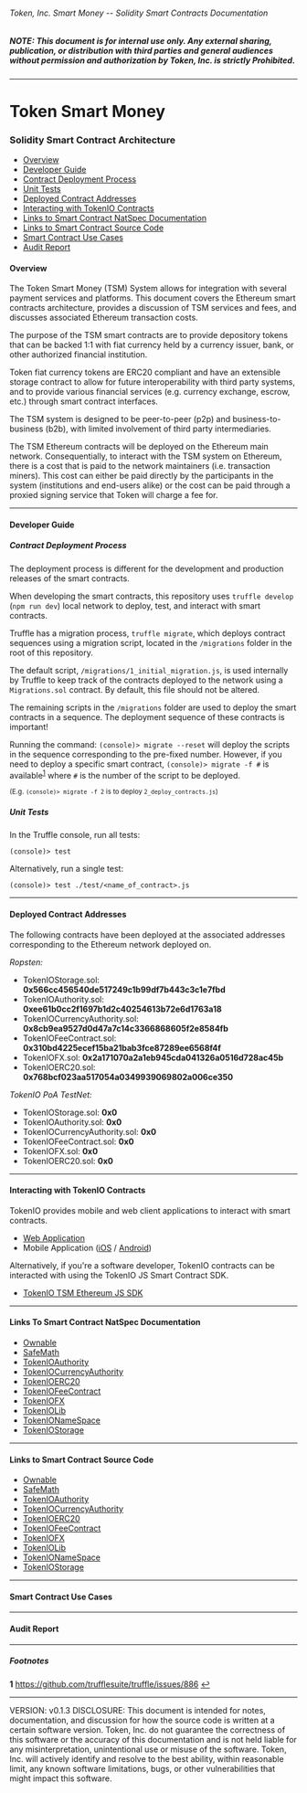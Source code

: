 ###### Token, Inc. Smart Money -- Solidity Smart Contracts Documentation
##### *NOTE: This document is for internal use only. Any external sharing, publication, or distribution with third parties and general audiences without permission and authorization by Token, Inc. is strictly Prohibited.*
---
# Token Smart Money
### Solidity Smart Contract Architecture


* [Overview](#overview)
* [Developer Guide](#developer-guide)
* [Contract Deployment Process](#contract-deployment-process)
* [Unit Tests](#unit-tests)
* [Deployed Contract Addresses](#deployed-contract-addresses)
* [Interacting with TokenIO Contracts](#interacting-with-tokenio-contracts)
* [Links to Smart Contract NatSpec Documentation](#links-to-smart-contract-natspec-documentation)
* [Links to Smart Contract Source Code](#links-to-smart-contract-source-code)
* [Smart Contract Use Cases](#smart-contract-use-cases)
* [Audit Report](#audit-report)


#### Overview

The Token Smart Money (TSM) System allows for integration with several payment services and platforms. This document covers the Ethereum smart contracts architecture, provides a discussion of TSM services and fees, and discusses associated Ethereum transaction costs.

The purpose of the TSM smart contracts are to provide depository tokens that can be backed 1:1 with fiat currency held by a currency issuer, bank, or other authorized financial institution.

Token fiat currency tokens are ERC20 compliant and have an extensible storage contract to allow for future interoperability with third party systems, and to provide various financial services (e.g. currency exchange, escrow, etc.) through smart contract interfaces.

The TSM system is designed to be peer-to-peer (p2p) and business-to-business (b2b), with limited involvement of third party intermediaries.

The TSM Ethereum contracts will be deployed on the Ethereum main network. Consequentially, to interact with the TSM system on Ethereum, there is a cost that is paid to the network maintainers (i.e. transaction miners). This cost can either be paid directly by the participants in the system (institutions and end-users alike) or the cost can be paid through a proxied signing service that Token will charge a fee for.


---
#### Developer Guide

##### Contract Deployment Process

The deployment process is different for the development and production releases of the smart contracts.

When developing the smart contracts, this repository uses `truffle develop` (`npm run dev`) local network to deploy, test, and interact with smart contracts.

Truffle has a migration process, `truffle migrate`, which deploys contract sequences using a migration script, located in the `/migrations` folder in the root of this repository.

The default script, `/migrations/1_initial_migration.js`, is used internally by Truffle to keep track of the contracts deployed to the network using a `Migrations.sol` contract. By default, this file should not be altered.

The remaining scripts in the `/migrations` folder are used to deploy the smart contracts in a sequence. The deployment sequence of these contracts is important!

Running the command: `(console)> migrate --reset` will deploy the scripts in the sequence corresponding to the pre-fixed number. However, if you need to deploy a specific smart contract, `(console)> migrate -f #` is available<sup id="a1">[1](#f1)</sup> where `#` is the number of the script to be deployed.

<small>(E.g. `(console)> migrate -f 2` is to deploy `2_deploy_contracts.js`)</small>

##### Unit Tests


In the Truffle console, run all tests:

`(console)> test`

Alternatively, run a single test:

`(console)> test ./test/<name_of_contract>.js`

---
#### Deployed Contract Addresses

The following contracts have been deployed at the associated addresses corresponding to the Ethereum network deployed on.

*Ropsten:*
- TokenIOStorage.sol: **0x566cc456540de517249c1b99df7b443c3c1e7fbd**
- TokenIOAuthority.sol: **0xee61b0cc2f1697b1d2c40254613b72e6d1763a18**
- TokenIOCurrencyAuthority.sol: **0x8cb9ea9527d0d47a7c14c3366868605f2e8584fb**
- TokenIOFeeContract.sol: **0x310bd4225ecef15ba21bab3fce87289ee6568f4f**
- TokenIOFX.sol: **0x2a171070a2a1eb945cda041326a0516d728ac45b**
- TokenIOERC20.sol: **0x768bcf023aa517054a0349939069802a006ce350**

*TokenIO PoA TestNet:*
- TokenIOStorage.sol: **0x0**
- TokenIOAuthority.sol: **0x0**
- TokenIOCurrencyAuthority.sol: **0x0**
- TokenIOFeeContract.sol: **0x0**
- TokenIOFX.sol: **0x0**
- TokenIOERC20.sol: **0x0**

---

#### Interacting with TokenIO Contracts

TokenIO provides mobile and web client applications to interact with smart contracts.

- [Web Application](http://dc.token.io)
- Mobile Application ([iOS](https://apple.com) / [Android](https://android.com))

Alternatively, if you're a software developer, TokenIO contracts can be interacted with using the TokenIO JS Smart Contract SDK.

- [TokenIO TSM Ethereum JS SDK](https://github.com/tokenio)

---

#### Links To Smart Contract NatSpec Documentation

- [Ownable](./docs/Ownable.md)
- [SafeMath](./docs/SafeMath.md)
- [TokenIOAuthority](./docs/TokenIOAuthority.md)
- [TokenIOCurrencyAuthority](./docs/TokenIOCurrencyAuthority.md)
- [TokenIOERC20](./docs/TokenIOERC20.md)
- [TokenIOFeeContract](./docs/TokenIOFeeContract.md)
- [TokenIOFX](./docs/TokenIOFX.md)
- [TokenIOLib](./docs/TokenIOLib.md)
- [TokenIONameSpace](./docs/TokenIONameSpace.md)
- [TokenIOStorage](./docs/TokenIOStorage.md)

---
#### Links to Smart Contract Source Code

- [Ownable](./contracts/Ownable.sol)
- [SafeMath](./contracts/SafeMath.sol)
- [TokenIOAuthority](./contracts/TokenIOAuthority.sol)
- [TokenIOCurrencyAuthority](./contracts/TokenIOCurrencyAuthority.sol)
- [TokenIOERC20](./contracts/TokenIOERC20.sol)
- [TokenIOFeeContract](./contracts/TokenIOFeeContract.sol)
- [TokenIOFX](./contracts/TokenIOFX.sol)
- [TokenIOLib](./contracts/TokenIOLib.sol)
- [TokenIONameSpace](./contracts/TokenIONameSpace.sol)
- [TokenIOStorage](./contracts/TokenIOStorage.sol)

---
#### Smart Contract Use Cases

---
#### Audit Report

---
##### Footnotes
<b id="f1">1</b> https://github.com/trufflesuite/truffle/issues/886  [↩](#a1)

---
VERSION: v0.1.3
DISCLOSURE: This document is intended for notes, documentation, and discussion for how the source code is written at a certain software version. Token, Inc. do not guarantee the correctness of this software or the accuracy of this documentation and is not held liable for any misinterpretation, unintentional use or misuse of the software. Token, Inc. will actively identify and resolve to the best ability, within reasonable limit, any known software limitations, bugs, or other vulnerabilities that might impact this software.
